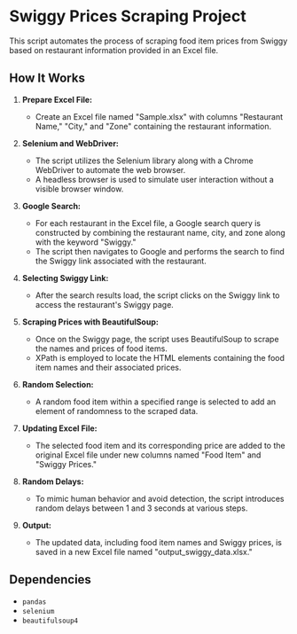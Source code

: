 # Swiggy Prices Scraping Project

This script automates the process of scraping food item prices from Swiggy based on restaurant information provided in an Excel file.

## How It Works

1. **Prepare Excel File:**
   - Create an Excel file named "Sample.xlsx" with columns "Restaurant Name," "City," and "Zone" containing the restaurant information.

2. **Selenium and WebDriver:**
   - The script utilizes the Selenium library along with a Chrome WebDriver to automate the web browser.
   - A headless browser is used to simulate user interaction without a visible browser window.

3. **Google Search:**
   - For each restaurant in the Excel file, a Google search query is constructed by combining the restaurant name, city, and zone along with the keyword "Swiggy."
   - The script then navigates to Google and performs the search to find the Swiggy link associated with the restaurant.

4. **Selecting Swiggy Link:**
   - After the search results load, the script clicks on the Swiggy link to access the restaurant's Swiggy page.

5. **Scraping Prices with BeautifulSoup:**
   - Once on the Swiggy page, the script uses BeautifulSoup to scrape the names and prices of food items.
   - XPath is employed to locate the HTML elements containing the food item names and their associated prices.

6. **Random Selection:**
   - A random food item within a specified range is selected to add an element of randomness to the scraped data.

7. **Updating Excel File:**
   - The selected food item and its corresponding price are added to the original Excel file under new columns named "Food Item" and "Swiggy Prices."

8. **Random Delays:**
   - To mimic human behavior and avoid detection, the script introduces random delays between 1 and 3 seconds at various steps.

9. **Output:**
   - The updated data, including food item names and Swiggy prices, is saved in a new Excel file named "output_swiggy_data.xlsx."

## Dependencies

- `pandas`
- `selenium`
- `beautifulsoup4`
